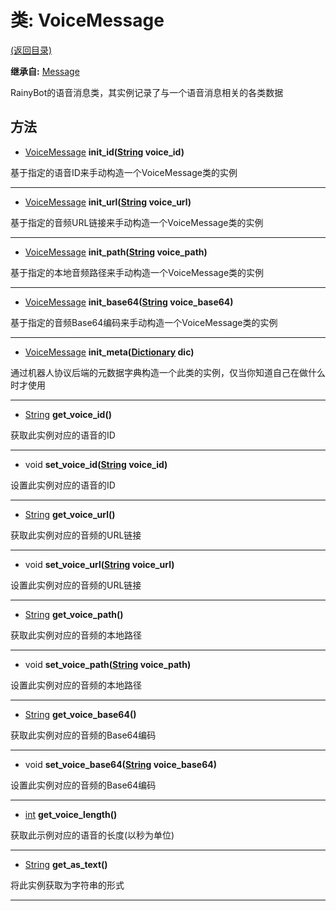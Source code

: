 # 类: VoiceMessage  
[(返回目录)](README.md)  
  
**继承自:** [Message](Message.md)  
  
RainyBot的语音消息类，其实例记录了与一个语音消息相关的各类数据  
  
## 方法 
  
- [VoiceMessage](VoiceMessage.md) **init_id([String](https://docs.godotengine.org/en/latest/classes/class_string.html) voice_id)**  
  
基于指定的语音ID来手动构造一个VoiceMessage类的实例  
  
---  
  
- [VoiceMessage](VoiceMessage.md) **init_url([String](https://docs.godotengine.org/en/latest/classes/class_string.html) voice_url)**  
  
基于指定的音频URL链接来手动构造一个VoiceMessage类的实例  
  
---  
  
- [VoiceMessage](VoiceMessage.md) **init_path([String](https://docs.godotengine.org/en/latest/classes/class_string.html) voice_path)**  
  
基于指定的本地音频路径来手动构造一个VoiceMessage类的实例  
  
---  
  
- [VoiceMessage](VoiceMessage.md) **init_base64([String](https://docs.godotengine.org/en/latest/classes/class_string.html) voice_base64)**  
  
基于指定的音频Base64编码来手动构造一个VoiceMessage类的实例  
  
---  
  
- [VoiceMessage](VoiceMessage.md) **init_meta([Dictionary](https://docs.godotengine.org/en/latest/classes/class_dictionary.html) dic)**  
  
通过机器人协议后端的元数据字典构造一个此类的实例，仅当你知道自己在做什么时才使用  
  
---  
  
- [String](https://docs.godotengine.org/en/latest/classes/class_string.html) **get_voice_id()**  
  
获取此实例对应的语音的ID  
  
---  
  
- void **set_voice_id([String](https://docs.godotengine.org/en/latest/classes/class_string.html) voice_id)**  
  
设置此实例对应的语音的ID  
  
---  
  
- [String](https://docs.godotengine.org/en/latest/classes/class_string.html) **get_voice_url()**  
  
获取此实例对应的音频的URL链接  
  
---  
  
- void **set_voice_url([String](https://docs.godotengine.org/en/latest/classes/class_string.html) voice_url)**  
  
设置此实例对应的音频的URL链接  
  
---  
  
- [String](https://docs.godotengine.org/en/latest/classes/class_string.html) **get_voice_path()**  
  
获取此实例对应的音频的本地路径  
  
---  
  
- void **set_voice_path([String](https://docs.godotengine.org/en/latest/classes/class_string.html) voice_path)**  
  
设置此实例对应的音频的本地路径  
  
---  
  
- [String](https://docs.godotengine.org/en/latest/classes/class_string.html) **get_voice_base64()**  
  
获取此实例对应的音频的Base64编码  
  
---  
  
- void **set_voice_base64([String](https://docs.godotengine.org/en/latest/classes/class_string.html) voice_base64)**  
  
设置此实例对应的音频的Base64编码  
  
---  
  
- [int](https://docs.godotengine.org/en/latest/classes/class_int.html) **get_voice_length()**  
  
获取此示例对应的语音的长度(以秒为单位)  
  
---  
  
- [String](https://docs.godotengine.org/en/latest/classes/class_string.html) **get_as_text()**  
  
将此实例获取为字符串的形式  
  
---  
  

